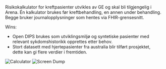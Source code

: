 Risikokalkulator for kreftpasienter utvikles av GE og skal bli tilgjengelig i Arena. Én kalkulator brukes før kreftbehandling, en annen under behandling. Begge bruker journalopplysninger som hentes via FHIR-grensesnitt. 

Wins:
- Open DIPS brukes som utviklingsmiljø og syntetiske pasienter med relevant sykdomshistorikk opprettes etter behov. 
- Stort datasett med hjertepasienter fra australia blir tilført prosjektet, dette kan gi flere verdier i fremtiden. 


![Calculator](./wins/procardio/calculator.png)
![Screen Dump](./wins/procardio/cardio-oncology02.png)